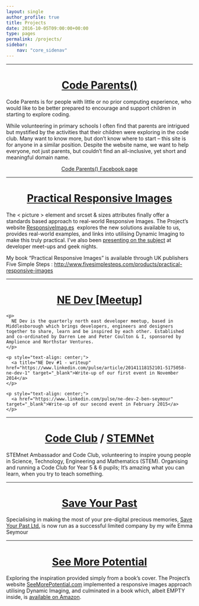 ```yaml
---
layout: single
author_profile: true
title: Projects
date: 2016-10-05T09:00:00+00:00
type: pages
permalink: /projects/
sidebar:
    nav: "core_sidenav"
---
```

<div>
  <hr/>
  <h1 style="text-align: center;">
    <a href="http://codeparents.org/" target="_blank">Code Parents()</a>
  </h1>

  Code Parents is for people with little or no prior computing experience, who would like to be better prepared to encourage and support children in starting to explore coding.

  While volunteering in primary schools I often find that parents are intrigued but mystified by the activities that their children were exploring in the code club. Many want to know more, but don&#8217;t know where to start &#8211; this site is for anyone in a similar position. Despite the website name, we want to help everyone, not just parents, but couldn&#8217;t find an all-inclusive, yet short and meaningful domain name.

  <p style="text-align: center;">
    <a href="https://www.facebook.com/CodeParents" target="_blank">Code Parents() Facebook page</a>
  </p>
</div>

<div>
  <hr/>
  <p style="text-align: center;">
  <h1 style="text-align: center;">
    <a title="ResponsiveImag.es" href="http://responsiveimag.es/" target="_blank">Practical Responsive Images</a>
  </h1>
  </p>

  <p>
    The < picture > element and srcset & sizes attributes finally offer a standards based approach to real-world Responsive Images. The Project&#8217;s website <a title="ResponsiveImag.es" href="http://responsiveimag.es/" target="_blank">ResponsiveImag.es</a>  explores the new solutions available to us, provides real-world examples, and links into utilising Dynamic Imaging to make this truly practical. I&#8217;ve also been <a title="Presenting on Responsive Images" href="http://benseymour.com/speaking/" target="_blank">presenting on the subject</a> at developer meet-ups and geek nights.
  </p>

  <p>
    My book &#8220;Practical Responsive Images&#8221; is available through UK publishers Five Simple Steps : <a href="http://www.fivesimplesteps.com/products/practical-responsive-images" target="_blank">http://www.fivesimplesteps.com/products/practical-responsive-images</a>
  </p>

  <div>
    <hr />
    <h1 style="text-align: center;">
      <a title="NE Dev" href="http://www.meetup.com/NE-Dev/" target="_blank">NE Dev [Meetup]</a>
    </h1>

    <p>
      NE Dev is the quarterly north east developer meetup, based in Middlesborough which brings developers, engineers and designers together to share, learn and be inspired by each other. Established and co-ordinated by Darren Lee and Peter Coulton & I, sponsored by Amplience and Northstar Ventures.
    </p>

    <p style="text-align: center;">
      <a title="NE Dev #1 - writeup" href="https://www.linkedin.com/pulse/article/20141118152101-5175058-ne-dev-1" target="_blank">Write-up of our first event in November 2014</a>
    </p>

    <p style="text-align: center;">
      <a href="https://www.linkedin.com/pulse/ne-dev-2-ben-seymour" target="_blank">Write-up of our second event in February 2015</a>
    </p>
  </div>

<div>
  <hr />
  <h1 style="text-align: center;">
    <a href="https://www.codeclub.org.uk/" target="_blank">Code Club</a> / <a href="http://www.stemnet.org.uk/" target="_blank">STEMNet</a>
  </h1>

  <p>
    STEMnet Ambassador and Code Club, volunteering to inspire young people in Science, Technology, Engineering and Mathematics (STEM). Organising and running a Code Club for Year 5 & 6 pupils; It&#8217;s amazing what you can learn, when you try to teach something.
  </p>
</div>

<div>
  <hr />

  <h1 style="text-align: center;">
    <a title="Save Your Past Ltd." href="http://saveyourpast.co.uk/" target="_blank">Save Your Past</a>
  </h1>

  <p>
    Specialising in making the most of your pre-digital precious memories, <a title="Save Your Past Ltd." href="http://saveyourpast.co.uk/" target="_blank">Save Your Past Ltd.</a> is now run as a successful limited company by my wife Emma Seymour
  </p>
</div>

<div>
  <hr />
  <h1 style="text-align: center;">
    <a title="SeeMorePotential.com" href="http://seemorepotential.com/" target="_blank">See More Potential</a>
  </h1>

  <p>
    Exploring the inspiration provided simply from a book&#8217;s cover. The Project&#8217;s website <a title="See More Potential" href="http://seemorepotential.com/" target="_blank">SeeMorePotential.com</a> implemented a responsive images approach utilising Dynamic Imaging, and culminated in a book which, albeit EMPTY inside, is <a title="Amazon : See More Potential" href="http://www.amazon.co.uk/See-More-Potential-Ben-Seymour/dp/1291958894" target="_blank">available on Amazon</a>.
  </p>
</div>

